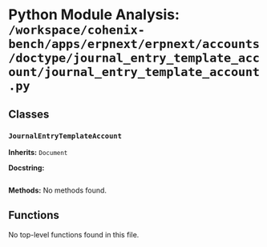 # Python Module Analysis: `/workspace/cohenix-bench/apps/erpnext/erpnext/accounts/doctype/journal_entry_template_account/journal_entry_template_account.py`

## Classes

### `JournalEntryTemplateAccount`
**Inherits:** `Document`


**Docstring:**
```

```

**Methods:**
No methods found.




## Functions

No top-level functions found in this file.
